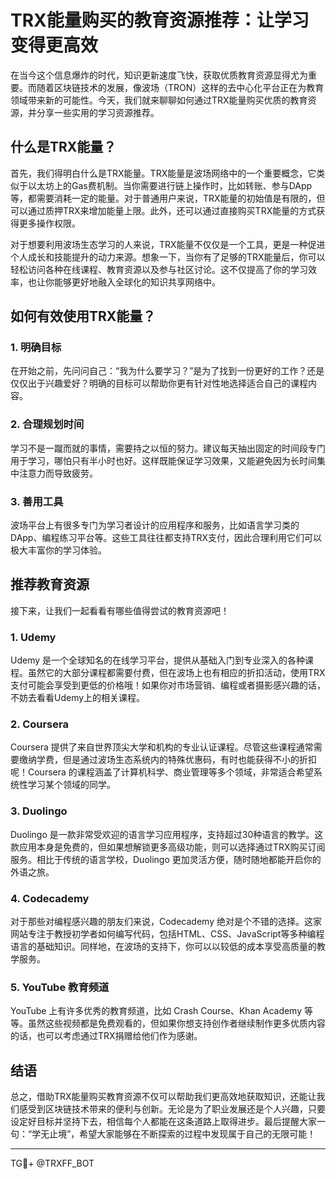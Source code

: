 # TRX能量购买的教育资源推荐：让学习变得更高效

在当今这个信息爆炸的时代，知识更新速度飞快，获取优质教育资源显得尤为重要。而随着区块链技术的发展，像波场（TRON）这样的去中心化平台正在为教育领域带来新的可能性。今天，我们就来聊聊如何通过TRX能量购买优质的教育资源，并分享一些实用的学习资源推荐。

## 什么是TRX能量？

首先，我们得明白什么是TRX能量。TRX能量是波场网络中的一个重要概念，它类似于以太坊上的Gas费机制。当你需要进行链上操作时，比如转账、参与DApp等，都需要消耗一定的能量。对于普通用户来说，TRX能量的初始值是有限的，但可以通过质押TRX来增加能量上限。此外，还可以通过直接购买TRX能量的方式获得更多操作权限。

对于想要利用波场生态学习的人来说，TRX能量不仅仅是一个工具，更是一种促进个人成长和技能提升的动力来源。想象一下，当你有了足够的TRX能量后，你可以轻松访问各种在线课程、教育资源以及参与社区讨论。这不仅提高了你的学习效率，也让你能够更好地融入全球化的知识共享网络中。

## 如何有效使用TRX能量？

### 1. **明确目标**
   在开始之前，先问问自己：“我为什么要学习？”是为了找到一份更好的工作？还是仅仅出于兴趣爱好？明确的目标可以帮助你更有针对性地选择适合自己的课程内容。
   
### 2. **合理规划时间**
   学习不是一蹴而就的事情，需要持之以恒的努力。建议每天抽出固定的时间段专门用于学习，哪怕只有半小时也好。这样既能保证学习效果，又能避免因为长时间集中注意力而导致疲劳。

### 3. **善用工具**
   波场平台上有很多专门为学习者设计的应用程序和服务，比如语言学习类的DApp、编程练习平台等。这些工具往往都支持TRX支付，因此合理利用它们可以极大丰富你的学习体验。

## 推荐教育资源

接下来，让我们一起看看有哪些值得尝试的教育资源吧！

### 1. **Udemy**
   Udemy 是一个全球知名的在线学习平台，提供从基础入门到专业深入的各种课程。虽然它的大部分课程都需要付费，但在波场上也有相应的折扣活动，使用TRX支付可能会享受到更低的价格哦！如果你对市场营销、编程或者摄影感兴趣的话，不妨去看看Udemy上的相关课程。

### 2. **Coursera**
   Coursera 提供了来自世界顶尖大学和机构的专业认证课程。尽管这些课程通常需要缴纳学费，但是通过波场生态系统内的特殊优惠码，有时也能获得不小的折扣呢！Coursera 的课程涵盖了计算机科学、商业管理等多个领域，非常适合希望系统性学习某个领域的同学。

### 3. **Duolingo**
   Duolingo 是一款非常受欢迎的语言学习应用程序，支持超过30种语言的教学。这款应用本身是免费的，但如果想解锁更多高级功能，则可以选择通过TRX购买订阅服务。相比于传统的语言学校，Duolingo 更加灵活方便，随时随地都能开启你的外语之旅。

### 4. **Codecademy**
   对于那些对编程感兴趣的朋友们来说，Codecademy 绝对是个不错的选择。这家网站专注于教授初学者如何编写代码，包括HTML、CSS、JavaScript等多种编程语言的基础知识。同样地，在波场的支持下，你可以以较低的成本享受高质量的教学服务。

### 5. **YouTube 教育频道**
   YouTube 上有许多优秀的教育频道，比如 Crash Course、Khan Academy 等等。虽然这些视频都是免费观看的，但如果你想支持创作者继续制作更多优质内容的话，也可以考虑通过TRX捐赠给他们作为感谢。

## 结语

总之，借助TRX能量购买教育资源不仅可以帮助我们更高效地获取知识，还能让我们感受到区块链技术带来的便利与创新。无论是为了职业发展还是个人兴趣，只要设定好目标并坚持下去，相信每个人都能在这条道路上取得进步。最后提醒大家一句：“学无止境”，希望大家能够在不断探索的过程中发现属于自己的无限可能！

---

TG💪+ @TRXFF_BOT